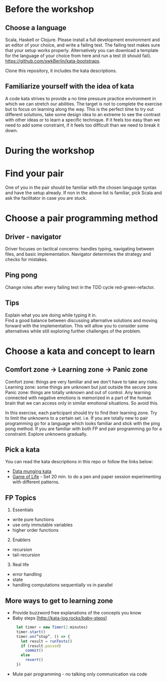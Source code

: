 # Before the workshop

## Choose a language

Scala, Haskell or Clojure. Please install a full development environment and an editor of your choice, and write a failing test. The failing test makes sure that your setup works properly. Alternatively you can download a template for the language of your choice from here and run a test (it should fail). https://github.com/swkBerlin/kata-bootstraps.

Clone this repository, it includes the kata descriptions. 

## Familiarize yourself with the idea of kata
A code kata strives to provide a no time pressure practice environment in which we can stretch our abilities. The target is not to complete the exercise but to focus on learning along the way. This is the perfect time to try out different solutions, take some design idea to an extreme to see the contrast with other ideas or to learn a specific technique. If it feels too easy than we need to add some constraint, if it feels too difficult than we need to break it down.

# During the workshop 
# Find your pair
One of you in the pair should be familiar with the chosen language syntax and have the setup already. If non in the above list is familiar, pick Scala and ask the facilitator in case you are stuck.

# Choose a pair programming method
## Driver - navigator
Driver focuses on tactical concerns: handles typing, navigating between files, and basic implementation.
Navigator determines the strategy and checks for mistakes.

## Ping pong
Change roles after every failing test in the TDD cycle red-green-refactor. 

## Tips
Explain what you are doing while typing it in.  
Find a good balance between discussing alternative solutions and moving forward with the implementation. This will allow you to consider some alternatives while still exploring further challenges of the problem. 

# Choose a kata and concept to learn
## Comfort zone -> Learning zone -> Panic zone
Comfort zone: things are very familiar and we don't have to take any risks.
Learning zone: some things are unknown but just outside the secure zone
Panic zone: things are totally unknown and out of control. Any learning connected with negative emotions is memorized in a part of the human brain that we can access only in similar emotional situations. So avoid this.

In this exercise, each participant should try to find their learning zone. Try to limit the unknowns to a certain set.  i.e. If you are totally new to pair programming go for a language which looks familiar and stick with the ping pong method. If you are familiar with both FP and pair programming go for a constraint. Explore unknowns gradually. 
 
## Pick a kata
You can read the kata descriptions in this repo or follow the links below:
  * [Data munging kata](http://codekata.com/kata/kata04-data-munging/)
  * [Game of Life](https://en.wikipedia.org/wiki/Conway%27s_Game_of_Life) - Set 20 min. to do a pen and paper session experimenting with different patterns. 


## FP Topics
  1. Essentials
  * write pure functions
  * use only immutable variables
  * higher order functions
    
  2. Enablers  
  * recursion
  * tail-recursion

  3. Real life
  * error handling
  * state
  * handling computations sequentially vs in parallel

## More ways to get to learning zone
  * Provide buzzword free explanations of the concepts you know 
  * Baby steps [http://kata-log.rocks/baby-steps]
  ```javascript
       let timer = new Timer(2.minutes)
       timer.start()
       timer.on(“stop”, () => {
         let result = runTests()
         if (result.passed)
           commit()
         else
           revert()
       })
   ```
   * Mute pair programming - no talking only communication via code
 




    


 

 
